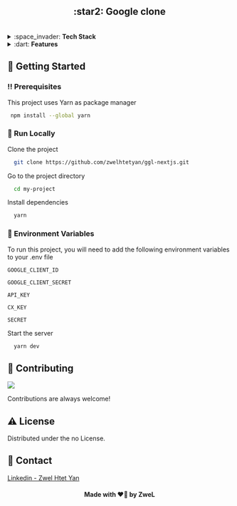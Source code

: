 <h2 align='center'>:star2: Google clone</h2>

<br />

<details>
  <summary>:space_invader: <b>Tech Stack</b></summary>
  <ul>
    <li><a href="https://www.nextjs.org/">Nextjs</a></li>
    <li><a href="https://tailwindcss.com/">TailwindCSS</a></li>
    <li><a href="https://next-auth.js.org/">Nextauth</a></li>
    <li><a href="https://cloud.google.com/">Programmable Search Engine</a></li>
  </ul>
</details>


<details>
  <summary>:dart: <b>Features</b></summary>
  <ul>
    <li>Google Authentication</li>
    <li>Web & Image Search</li>
    <li>Pagination</li>
  </ul>
</details>


<!-- Getting Started -->
## 	:toolbox: Getting Started

<!-- Prerequisites -->
### :bangbang: Prerequisites

This project uses Yarn as package manager

```bash
 npm install --global yarn
```

<!-- Run Locally -->
### :running: Run Locally

Clone the project

```bash
  git clone https://github.com/zwelhtetyan/ggl-nextjs.git
```

Go to the project directory

```bash
  cd my-project
```

Install dependencies

```bash
  yarn
```

### :key: Environment Variables

To run this project, you will need to add the following environment variables to your .env file

`GOOGLE_CLIENT_ID`

`GOOGLE_CLIENT_SECRET`

`API_KEY`

`CX_KEY`

`SECRET`

Start the server

```bash
  yarn dev
```

<!-- Contributing -->
## :wave: Contributing

<a href="https://github.com/Louis3797/awesome-readme-template/graphs/contributors">
  <img src="https://contrib.rocks/image?repo=Louis3797/awesome-readme-template" />
</a>

Contributions are always welcome!


<!-- License -->
## :warning: License

Distributed under the no License.


<!-- Contact -->
## :handshake: Contact

[Linkedin - Zwel Htet Yan](https://www.linkedin.com/in/zwelhtetyan/)


<h4 align='center'>Made with ❤️‍🔥 by ZweL</h4>

